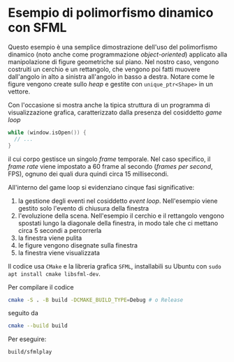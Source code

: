 # Esempio di polimorfismo dinamico con SFML

Questo esempio è una semplice dimostrazione dell'uso del polimorfismo dinamico
(noto anche come programmazione *object-oriented*) applicato alla manipolazione
di figure geometriche sul piano. Nel nostro caso, vengono costruiti un cerchio e
un rettangolo, che vengono poi fatti muovere dall'angolo in alto a sinistra
all'angolo in basso a destra. Notare come le figure vengono create sullo *heap*
e gestite con `unique_ptr<Shape>` in un vettore.

Con l'occasione si mostra anche la tipica struttura di un programma di
visualizzazione grafica, caratterizzato dalla presenza del cosiddetto *game
loop*

```c++
while (window.isOpen()) {
  // ...
}
```

il cui corpo gestisce un singolo *frame* temporale. Nel caso specifico, il
*frame rate* viene impostato a 60 frame al secondo (*frames per second*, FPS),
ognuno dei quali dura quindi circa 15 millisecondi.

All'interno del game loop si evidenziano cinque fasi significative:

1. la gestione degli eventi nel cosiddetto *event loop*. Nell'esempio viene
   gestito solo l'evento di chiusura della finestra
2. l'evoluzione della scena. Nell'esempio il cerchio e il rettangolo vengono
   spostati lungo la diagonale della finestra, in modo tale che ci mettano circa
   5 secondi a percorrerla
3. la finestra viene pulita
4. le figure vengono disegnate sulla finestra
5. la finestra viene visualizzata

Il codice usa `CMake` e la libreria grafica `SFML`, installabili su Ubuntu con
`sudo apt install cmake libsfml-dev`.

Per compilare il codice

```sh
cmake -S . -B build -DCMAKE_BUILD_TYPE=Debug # o Release
```

seguito da

```sh
cmake --build build
```

Per eseguire:

```sh
build/sfmlplay
```
